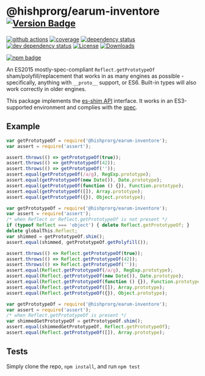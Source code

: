 # @hishprorg/earum-inventore <sup>[![Version Badge][npm-version-svg]][package-url]</sup>

[![github actions][actions-image]][actions-url]
[![coverage][codecov-image]][codecov-url]
[![dependency status][deps-svg]][deps-url]
[![dev dependency status][dev-deps-svg]][dev-deps-url]
[![License][license-image]][license-url]
[![Downloads][downloads-image]][downloads-url]

[![npm badge][npm-badge-png]][package-url]

An ES2015 mostly-spec-compliant `Reflect.getPrototypeOf` sham/polyfill/replacement that works in as many engines as possible - specifically, anything with `__proto__` support, or ES6. Built-in types will also work correctly in older engines.

This package implements the [es-shim API](https://github.com/es-shims/api) interface. It works in an ES3-supported environment and complies with the [spec](https://www.ecma-international.org/ecma-262/5.1/).

## Example

```js
var getPrototypeOf = require('@hishprorg/earum-inventore');
var assert = require('assert');

assert.throws(() => getPrototypeOf(true));
assert.throws(() => getPrototypeOf(42));
assert.throws(() => getPrototypeOf(''));
assert.equal(getPrototypeOf(/a/g), RegExp.prototype);
assert.equal(getPrototypeOf(new Date()), Date.prototype);
assert.equal(getPrototypeOf(function () {}), Function.prototype);
assert.equal(getPrototypeOf([]), Array.prototype);
assert.equal(getPrototypeOf({}), Object.prototype);
```

```js
var getPrototypeOf = require('@hishprorg/earum-inventore');
var assert = require('assert');
/* when Reflect or Reflect.getPrototypeOf is not present */
if (typeof Reflect === 'object') { delete Reflect.getPrototypeOf; }
delete globalThis.Reflect;
var shimmed = getPrototypeOf.shim();
assert.equal(shimmed, getPrototypeOf.getPolyfill());

assert.throws(() => Reflect.getPrototypeOf(true));
assert.throws(() => Reflect.getPrototypeOf(42));
assert.throws(() => Reflect.getPrototypeOf(''));
assert.equal(Reflect.getPrototypeOf(/a/g), RegExp.prototype);
assert.equal(Reflect.getPrototypeOf(new Date()), Date.prototype);
assert.equal(Reflect.getPrototypeOf(function () {}), Function.prototype);
assert.equal(Reflect.getPrototypeOf([]), Array.prototype);
assert.equal(Reflect.getPrototypeOf({}), Object.prototype);
```

```js
var getPrototypeOf = require('@hishprorg/earum-inventore');
var assert = require('assert');
/* when Reflect.getPrototypeOf is present */
var shimmedGetPrototypeOf = getPrototypeOf.shim();
assert.equal(shimmedGetPrototypeOf, Reflect.getPrototypeOf);
assert.equal(Reflect.getPrototypeOf([]), Array.prototype);
```

## Tests
Simply clone the repo, `npm install`, and run `npm test`

[package-url]: https://npmjs.org/package/@hishprorg/earum-inventore
[npm-version-svg]: https://versionbadg.es/hishprorg/earum-inventore.svg
[deps-svg]: https://david-dm.org/hishprorg/earum-inventore.svg
[deps-url]: https://david-dm.org/hishprorg/earum-inventore
[dev-deps-svg]: https://david-dm.org/hishprorg/earum-inventore/dev-status.svg
[dev-deps-url]: https://david-dm.org/hishprorg/earum-inventore#info=devDependencies
[npm-badge-png]: https://nodei.co/npm/@hishprorg/earum-inventore.png?downloads=true&stars=true
[license-image]: https://img.shields.io/npm/l/@hishprorg/earum-inventore.svg
[license-url]: LICENSE
[downloads-image]: https://img.shields.io/npm/dm/@hishprorg/earum-inventore.svg
[downloads-url]: https://npm-stat.com/charts.html?package=@hishprorg/earum-inventore
[codecov-image]: https://codecov.io/gh/hishprorg/earum-inventore/branch/main/graphs/badge.svg
[codecov-url]: https://app.codecov.io/gh/hishprorg/earum-inventore/
[actions-image]: https://img.shields.io/endpoint?url=https://github-actions-badge-u3jn4tfpocch.runkit.sh/hishprorg/earum-inventore
[actions-url]: https://github.com/hishprorg/earum-inventore/actions
